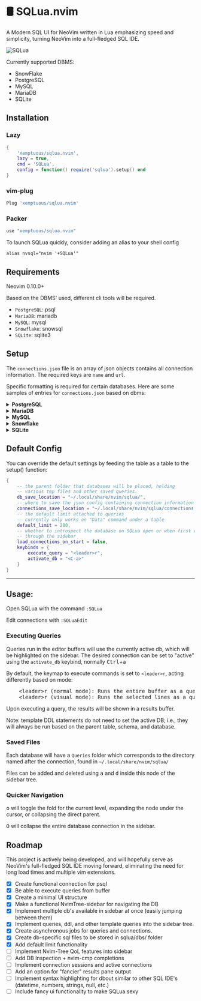 # 🛢️ SQLua.nvim

A Modern SQL UI for NeoVim written in Lua emphasizing speed and simplicity, turning NeoVim into a full-fledged SQL IDE.

![SQLua](img/sqlua_example.png)

Currently supported DBMS:
* SnowFlake
* PostgreSQL
* MySQL
* MariaDB
* SQLite

## Installation

### Lazy

```lua
{
    'xemptuous/sqlua.nvim',
    lazy = true,
    cmd = 'SQLua',
    config = function() require('sqlua').setup() end
}
```
### vim-plug

```lua
Plug 'xemptuous/sqlua.nvim'
```

### Packer
```lua
use "xemptuous/sqlua.nvim"
```

To launch SQLua quickly, consider adding an alias to your shell config
```
alias nvsql="nvim '+SQLua'"
```

## Requirements

Neovim 0.10.0+

Based on the DBMS' used, different cli tools will be required. 

* `PostgreSQL`: psql
* `MariaDB`: mariadb
* `MySQL`: mysql
* `Snowflake`: snowsql
* `SQLite`: sqlite3

## Setup

The `connections.json` file is an array of json objects contains all connection information. The required keys are `name` and `url`.

Specific formatting is required for certain databases. Here are some samples of entries for `connections.json` based on dbms:

<details>
  <summary><strong>PostgreSQL</strong></summary>

  ```json
  {
      "name": "mydb",
      "url": "postgres://admin:pass@localhost:5432/mydb"
  }
  ```

</details>
<details>
  <summary><strong>MariaDB</strong></summary>

  ```json
  {
      "name": "mydb",
      "url": "mariadb://admin:pass@localhost:5432/mydb"
  }
  ```
</details>
<details>
  <summary><strong>MySQL</strong></summary>

  ```json
  {
      "name": "mydb",
      "url": "mysql://admin:pass@localhost:5432/mydb"
  }
  ```
</details>
<details>
  <summary><strong>Snowflake</strong></summary>

  >  snowsql client will handle all connections 

  ```json
  {
      "name": "mydb",
      "url": "snowflake"
  }
  ```
</details>
<details>
  <summary><strong>SQLite</strong></summary>

  ```json
  {
      "name": "mydb",
      "url": "/path/to/database/file.db"
  }
  ```
</details>

## Default Config

You can override the default settings by feeding the table as a table to the setup() function:
```lua
{
    -- the parent folder that databases will be placed, holding
    -- various tmp files and other saved queries.
    db_save_location = "~/.local/share/nvim/sqlua/",
    -- where to save the json config containing connection information
    connections_save_location = "~/.local/share/nvim/sqlua/connections.json"
    -- the default limit attached to queries
    -- currently only works on "Data" command under a table
    default_limit = 200,
    -- whether to introspect the database on SQLua open or when first expanded
    -- through the sidebar
    load_connections_on_start = false,
    keybinds = {
        execute_query = "<leader>r",
        activate_db = "<C-a>"
    }
}
```
---
## Usage:

Open SQLua with the command `:SQLua`

Edit connections with `:SQLuaEdit`

### Executing Queries
Queries run in the editor buffers will use the currently active db, which will be highlighted on the sidebar. The desired connection
can be set to "active" using the `activate_db` keybind, normally <kbd>Ctrl</kbd>+<kbd>a</kbd>

By default, the keymap to execute commands is set to `<leader>r`, acting differently based on mode:

<pre>
    <kdb>&lt;leader>r</kbd> (normal mode): Runs the entire buffer as a query.
    <kdb>&lt;leader>r</kbd> (visual mode): Runs the selected lines as a query. (visual, visual block, and/or visual line)
</pre>

Upon executing a query, the results will be shown in a results buffer.

Note: template DDL statements do not need to set the active DB; i.e., they will always
be run based on the parent table, schema, and database.

### Saved Files
Each database will have a `Queries` folder which corresponds to the directory named after the connection, found in `~/.local/share/nvim/sqlua/`

Files can be added and deleted using <kbd>a</kbd> and <kbd>d</kbd> inside this node of the sidebar tree.

### Quicker Navigation
<kbd>o</kbd> will toggle the fold for the current level, expanding the node under the cursor, or collapsing the direct parent.

<kbd>O</kbd> will collapse the entire database connection in the sidebar.

## Roadmap

This project is actively being developed, and will hopefully serve as NeoVim's full-fledged SQL IDE moving forward, eliminating the need for long load times and multiple vim extensions.

- [x] Create functional connection for psql
- [x] Be able to execute queries from buffer
- [x] Create a minimal UI structure
- [x] Make a functional NvimTree-sidebar for navigating the DB
- [x] Implement multiple db's available in sidebar at once (easily jumping between them)
- [x] Implement queries, ddl, and other template queries into the sidebar tree.
- [x] Create asynchronous jobs for queries and connections.
- [x] Create db-specific sql files to be stored in sqlua/dbs/<dbname> folder
- [x] Add default limit functionality
- [ ] Implement Nvim-Tree QoL features into sidebar
- [ ] Add DB Inspection + nvim-cmp completions
- [ ] Implement connection sessions and active connections
- [ ] Add an option for "fancier" results pane output
- [ ] Implement syntax highlighting for dbout similar to other SQL IDE's (datetime, numbers, strings, null, etc.)
- [ ] Include fancy ui functionality to make SQLua sexy
